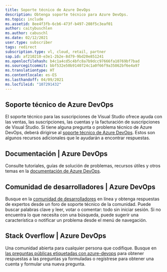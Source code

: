 ```yaml
---
title: Soporte técnico de Azure DevOps
description: Obtenga soporte técnico para Azure DevOps.
ms.topic: include
ms.assetid: 8ee4f3fb-6cb6-473f-b497-208f5c3eaf01
author: caitybuschlen
ms.author: cabuschl
ms.date: 02/12/2021
user.type: subscriber
tags: redirect
subscription.type: vl, cloud, retail, partner
sap.id: af210210-e3e1-2b2e-8d79-9bd20e851241
ms.openlocfilehash: b4c1a4cd5c4bfc8a7b9dcc97666fa10769bf7bad
ms.sourcegitcommit: bbf532e50b9140724c1a0f66f9a35862bf6e4a97
ms.translationtype: HT
ms.contentlocale: es-ES
ms.lasthandoff: 04/09/2021
ms.locfileid: "107291432"
---
```

## <a name="azure-devops-technical-support"></a>Soporte técnico de Azure DevOps  

El soporte técnico para las suscripciones de Visual Studio ofrece ayuda con las ventas, las suscripciones, las cuentas y la facturación de suscripciones de Visual Studio. Si tiene alguna pregunta o problema técnico de Azure DevOps, deberá dirigirse al [soporte técnico de Azure DevOps](https://azure.microsoft.com/support/devops/). Estos son algunos recursos adicionales que le ayudarán a encontrar respuestas.

## <a name="documentation--azure-devops"></a>Documentación | Azure DevOps 

Consulte tutoriales, guías de solución de problemas, recursos útiles y otros temas en la [documentación de Azure DevOps](https://docs.microsoft.com/azure/devops/?view=azure-devops&preserve-view=true).

## <a name="developer-community--azure-devops"></a>Comunidad de desarrolladores | Azure DevOps

Busque en la [comunidad de desarrolladores](https://developercommunity.visualstudio.com/spaces/21/index.html) en línea y obtenga respuestas de expertos desde un foro de soporte técnico de la comunidad. Puede buscar palabras clave y leer, votar o comentar: todo sin iniciar sesión. Si no encuentra lo que necesita con una búsqueda, puede sugerir una característica o notificar un problema desde el menú de navegación. 

## <a name="stack-overflow--azure-devops"></a>Stack Overflow | Azure DevOps

Una comunidad abierta para cualquier persona que codifique. Busque en [las preguntas públicas etiquetadas con azure-devops](https://stackoverflow.com/questions/tagged/azure-devops?tab=Newest) para obtener respuestas a las preguntas ya formuladas o regístrese para obtener una cuenta y formular una nueva pregunta. 
